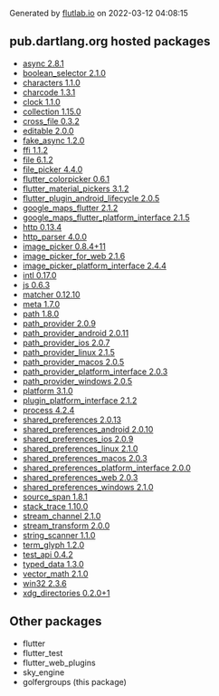 Generated by [flutlab.io](https://flutlab.io) on 2022-03-12 04:08:15


## pub.dartlang.org hosted packages

 - [async 2.8.1](https://pub.dartlang.org/packages/async/versions/2.8.1)
 - [boolean_selector 2.1.0](https://pub.dartlang.org/packages/boolean_selector/versions/2.1.0)
 - [characters 1.1.0](https://pub.dartlang.org/packages/characters/versions/1.1.0)
 - [charcode 1.3.1](https://pub.dartlang.org/packages/charcode/versions/1.3.1)
 - [clock 1.1.0](https://pub.dartlang.org/packages/clock/versions/1.1.0)
 - [collection 1.15.0](https://pub.dartlang.org/packages/collection/versions/1.15.0)
 - [cross_file 0.3.2](https://pub.dartlang.org/packages/cross_file/versions/0.3.2)
 - [editable 2.0.0](https://pub.dartlang.org/packages/editable/versions/2.0.0)
 - [fake_async 1.2.0](https://pub.dartlang.org/packages/fake_async/versions/1.2.0)
 - [ffi 1.1.2](https://pub.dartlang.org/packages/ffi/versions/1.1.2)
 - [file 6.1.2](https://pub.dartlang.org/packages/file/versions/6.1.2)
 - [file_picker 4.4.0](https://pub.dartlang.org/packages/file_picker/versions/4.4.0)
 - [flutter_colorpicker 0.6.1](https://pub.dartlang.org/packages/flutter_colorpicker/versions/0.6.1)
 - [flutter_material_pickers 3.1.2](https://pub.dartlang.org/packages/flutter_material_pickers/versions/3.1.2)
 - [flutter_plugin_android_lifecycle 2.0.5](https://pub.dartlang.org/packages/flutter_plugin_android_lifecycle/versions/2.0.5)
 - [google_maps_flutter 2.1.2](https://pub.dartlang.org/packages/google_maps_flutter/versions/2.1.2)
 - [google_maps_flutter_platform_interface 2.1.5](https://pub.dartlang.org/packages/google_maps_flutter_platform_interface/versions/2.1.5)
 - [http 0.13.4](https://pub.dartlang.org/packages/http/versions/0.13.4)
 - [http_parser 4.0.0](https://pub.dartlang.org/packages/http_parser/versions/4.0.0)
 - [image_picker 0.8.4+11](https://pub.dartlang.org/packages/image_picker/versions/0.8.4+11)
 - [image_picker_for_web 2.1.6](https://pub.dartlang.org/packages/image_picker_for_web/versions/2.1.6)
 - [image_picker_platform_interface 2.4.4](https://pub.dartlang.org/packages/image_picker_platform_interface/versions/2.4.4)
 - [intl 0.17.0](https://pub.dartlang.org/packages/intl/versions/0.17.0)
 - [js 0.6.3](https://pub.dartlang.org/packages/js/versions/0.6.3)
 - [matcher 0.12.10](https://pub.dartlang.org/packages/matcher/versions/0.12.10)
 - [meta 1.7.0](https://pub.dartlang.org/packages/meta/versions/1.7.0)
 - [path 1.8.0](https://pub.dartlang.org/packages/path/versions/1.8.0)
 - [path_provider 2.0.9](https://pub.dartlang.org/packages/path_provider/versions/2.0.9)
 - [path_provider_android 2.0.11](https://pub.dartlang.org/packages/path_provider_android/versions/2.0.11)
 - [path_provider_ios 2.0.7](https://pub.dartlang.org/packages/path_provider_ios/versions/2.0.7)
 - [path_provider_linux 2.1.5](https://pub.dartlang.org/packages/path_provider_linux/versions/2.1.5)
 - [path_provider_macos 2.0.5](https://pub.dartlang.org/packages/path_provider_macos/versions/2.0.5)
 - [path_provider_platform_interface 2.0.3](https://pub.dartlang.org/packages/path_provider_platform_interface/versions/2.0.3)
 - [path_provider_windows 2.0.5](https://pub.dartlang.org/packages/path_provider_windows/versions/2.0.5)
 - [platform 3.1.0](https://pub.dartlang.org/packages/platform/versions/3.1.0)
 - [plugin_platform_interface 2.1.2](https://pub.dartlang.org/packages/plugin_platform_interface/versions/2.1.2)
 - [process 4.2.4](https://pub.dartlang.org/packages/process/versions/4.2.4)
 - [shared_preferences 2.0.13](https://pub.dartlang.org/packages/shared_preferences/versions/2.0.13)
 - [shared_preferences_android 2.0.10](https://pub.dartlang.org/packages/shared_preferences_android/versions/2.0.10)
 - [shared_preferences_ios 2.0.9](https://pub.dartlang.org/packages/shared_preferences_ios/versions/2.0.9)
 - [shared_preferences_linux 2.1.0](https://pub.dartlang.org/packages/shared_preferences_linux/versions/2.1.0)
 - [shared_preferences_macos 2.0.3](https://pub.dartlang.org/packages/shared_preferences_macos/versions/2.0.3)
 - [shared_preferences_platform_interface 2.0.0](https://pub.dartlang.org/packages/shared_preferences_platform_interface/versions/2.0.0)
 - [shared_preferences_web 2.0.3](https://pub.dartlang.org/packages/shared_preferences_web/versions/2.0.3)
 - [shared_preferences_windows 2.1.0](https://pub.dartlang.org/packages/shared_preferences_windows/versions/2.1.0)
 - [source_span 1.8.1](https://pub.dartlang.org/packages/source_span/versions/1.8.1)
 - [stack_trace 1.10.0](https://pub.dartlang.org/packages/stack_trace/versions/1.10.0)
 - [stream_channel 2.1.0](https://pub.dartlang.org/packages/stream_channel/versions/2.1.0)
 - [stream_transform 2.0.0](https://pub.dartlang.org/packages/stream_transform/versions/2.0.0)
 - [string_scanner 1.1.0](https://pub.dartlang.org/packages/string_scanner/versions/1.1.0)
 - [term_glyph 1.2.0](https://pub.dartlang.org/packages/term_glyph/versions/1.2.0)
 - [test_api 0.4.2](https://pub.dartlang.org/packages/test_api/versions/0.4.2)
 - [typed_data 1.3.0](https://pub.dartlang.org/packages/typed_data/versions/1.3.0)
 - [vector_math 2.1.0](https://pub.dartlang.org/packages/vector_math/versions/2.1.0)
 - [win32 2.3.6](https://pub.dartlang.org/packages/win32/versions/2.3.6)
 - [xdg_directories 0.2.0+1](https://pub.dartlang.org/packages/xdg_directories/versions/0.2.0+1)

## Other packages

 - flutter
 - flutter_test
 - flutter_web_plugins
 - sky_engine
 - golfergroups (this package)

